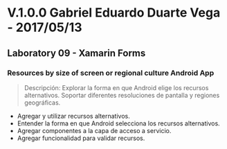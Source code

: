 ﻿# V.1.0.0 Gabriel Eduardo Duarte Vega - 2017/05/13
## Laboratory 09 - Xamarin Forms
### Resources by size of screen or regional culture Android App
> Descripción: Explorar la forma en que Android elige los recursos alternativos.
> Soportar diferentes resoluciones de pantalla y regiones geográficas.
+ Agregar y utilizar recursos alternativos.
+ Entender la forma en que Android selecciona los recursos alternativos.
+ Agregar componentes a la capa de acceso a servicio.
+ Agregar funcionalidad para validar recursos.